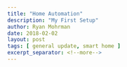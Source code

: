 ```yaml
---
title: "Home Automation"
description: "My First Setup"
author: Ryan Mohrman
date: 2018-02-02
layout: post
tags: [ general update, smart home ]
excerpt_separator: <!--more-->
---
```


